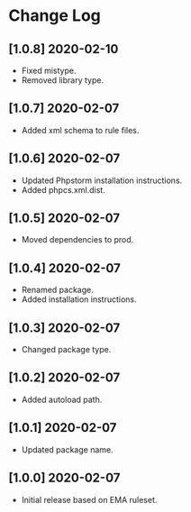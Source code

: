 # Change Log

## [1.0.8] 2020-02-10
- Fixed mistype.
- Removed library type.

## [1.0.7] 2020-02-07
- Added xml schema to rule files.

## [1.0.6] 2020-02-07
- Updated Phpstorm installation instructions.
- Added phpcs.xml.dist.

## [1.0.5] 2020-02-07
- Moved dependencies to prod.

## [1.0.4] 2020-02-07
- Renamed package.
- Added installation instructions.

## [1.0.3] 2020-02-07
- Changed package type.

## [1.0.2] 2020-02-07
- Added autoload path.

## [1.0.1] 2020-02-07
- Updated package name.

## [1.0.0] 2020-02-07
- Initial release based on EMA ruleset.

